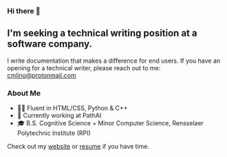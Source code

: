### Hi there 👋

<!--
**cmlino/cmlino** is a ✨ _special_ ✨ repository because its `README.md` (this file) appears on your GitHub profile.

Here are some ideas to get you started:

- 🔭 I’m currently working on ...
- 🌱 I’m currently learning ...
- 👯 I’m looking to collaborate on ...
- 🤔 I’m looking for help with ...
- 💬 Ask me about ...
- 📫 How to reach me: ...
- 😄 Pronouns: ...
- ⚡ Fun fact: ...
-->

## I'm seeking a technical writing position at a software company.
I write documentation that makes a difference for end users. If you have an opening for a technical writer, please reach out to me: cmlino@protonmail.com

### About Me
* 👩‍💻 Fluent in HTML/CSS, Python & C++
* 🧠 Currently working at PathAI
* 🎓 B.S. Cognitive Science + Minor Computer Science, Rensselaer Polytechnic Institute (RPI)

Check out my [website](https://cmlino.github.io/) or [resume](https://cmlino.github.io/pdf/resume.pdf) if you have time. 
